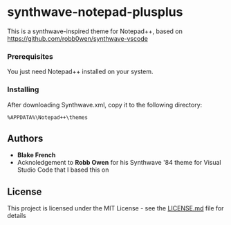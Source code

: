 # synthwave-notepad-plusplus
This is a synthwave-inspired theme for Notepad++, based on https://github.com/robb0wen/synthwave-vscode


### Prerequisites

You just need Notepad++ installed on your system.

### Installing

After downloading Synthwave.xml, copy it to the following directory:

```
%APPDATA%\Notepad++\themes
```

## Authors

* **Blake French**
* Acknoledgement to **Robb Owen** for his Synthwave '84 theme for Visual Studio Code that I based this on

## License

This project is licensed under the MIT License - see the [LICENSE.md](LICENSE) file for details
